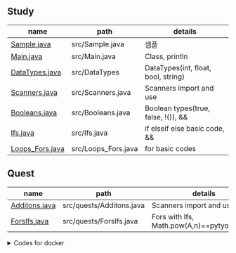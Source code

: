 ## Study 

|name|path|details|
|--|--|--|
|[Sample.java](src/Sample.java)|src/Sample.java|샘플|
|[Main.java](src/Main.java)|src/Main.java|Class, println|
|[DataTypes.java](src/DataTypes.java)|src/DataTypes|DataTypes(int, float, bool, string)|
|[Scanners.java](src/Scanners.java)|src/Scanners.java|Scanners import and use|
|[Booleans.java](src/Booleans.java)|src/Booleans.java|Boolean types(true, false, !()), &&|
|[Ifs.java](src/Ifs.java)|src/Ifs.java|if elseif else basic code, &&|
|[Loops_Fors.java](src/Loops_Fors.java)|src/Loops_Fors.java|for basic codes|
## Quest 

|name|path|details|
|--|--|--|
|[Additons.java](src/quests/Additons.java)|src/quests/Additons.java|Scanners import and use|
|[ForsIfs.java](src/quests/ForsIfs.java)|src/quests/ForsIfs.java|Fors with Ifs, Math.pow(A,n)==pytyon(A**n)|






<details>
    <summary>Codes for docker</summary>

## java_mysql
#### Main package
- java:17

#### CLI with Dockerfile and compose.xml : duration 150.4s
```
# --project-name is docker container name
~$ docker-compose --project-name java_mysql up -d --build
```
#### samples
- [src/Sameple.java](./src/Sameple.java)

<details>
